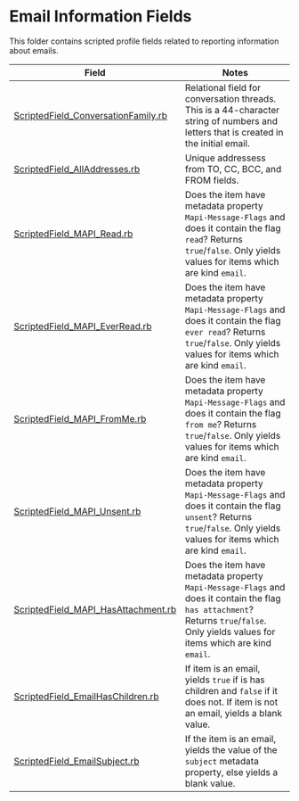 Email Information Fields
============================

This folder contains scripted profile fields related to reporting information about emails.

| Field | Notes |
|-------|-------|
| [ScriptedField_ConversationFamily.rb](https://github.com/Nuix/Scripted-Metadata-Profile-Fields/blob/master/Ruby/Emails/ScriptedField_ConversationFamily.rb) | Relational field for conversation threads. This is a 44-character string of numbers and letters that is created in the initial email.|
| [ScriptedField_AllAddresses.rb](https://github.com/Nuix/Scripted-Metadata-Profile-Fields/blob/master/Ruby/Emails/ScriptedField_AllAddresses.rb) | Unique addressess from TO, CC, BCC, and FROM fields.|
| [ScriptedField_MAPI_Read.rb](https://github.com/Nuix/Scripted-Metadata-Profile-Fields/blob/master/Ruby/Emails/ScriptedField_MAPI_Read.rb) | Does the item have metadata property `Mapi-Message-Flags` and does it contain the flag `read`?  Returns `true`/`false`.  Only yields values for items which are kind `email`. |
| [ScriptedField_MAPI_EverRead.rb](https://github.com/Nuix/Scripted-Metadata-Profile-Fields/blob/master/Ruby/Emails/ScriptedField_MAPI_EverRead.rb) | Does the item have metadata property `Mapi-Message-Flags` and does it contain the flag `ever read`?  Returns `true`/`false`.  Only yields values for items which are kind `email`. |
| [ScriptedField_MAPI_FromMe.rb](https://github.com/Nuix/Scripted-Metadata-Profile-Fields/blob/master/Ruby/Emails/ScriptedField_MAPI_FromMe.rb) | Does the item have metadata property `Mapi-Message-Flags` and does it contain the flag `from me`?  Returns `true`/`false`.  Only yields values for items which are kind `email`. |
| [ScriptedField_MAPI_Unsent.rb](https://github.com/Nuix/Scripted-Metadata-Profile-Fields/blob/master/Ruby/Emails/ScriptedField_MAPI_Unsent.rb) | Does the item have metadata property `Mapi-Message-Flags` and does it contain the flag `unsent`?  Returns `true`/`false`.  Only yields values for items which are kind `email`. |
| [ScriptedField_MAPI_HasAttachment.rb](https://github.com/Nuix/Scripted-Metadata-Profile-Fields/blob/master/Ruby/Emails/ScriptedField_MAPI_HasAttachment.rb) | Does the item have metadata property `Mapi-Message-Flags` and does it contain the flag `has attachment`?  Returns `true`/`false`.  Only yields values for items which are kind `email`. |
| [ScriptedField_EmailHasChildren.rb](https://github.com/Nuix/Scripted-Metadata-Profile-Fields/blob/master/Ruby/Emails/ScriptedField_EmailHasChildren.rb) | If item is an email, yields `true` if is has children and `false` if it does not.  If item is not an email, yields a blank value. |
| [ScriptedField_EmailSubject.rb](https://github.com/Nuix/Scripted-Metadata-Profile-Fields/blob/master/Ruby/Emails/ScriptedField_EmailSubject.rb) | If the item is an email, yields the value of the `subject` metadata property, else yields a blank value. |